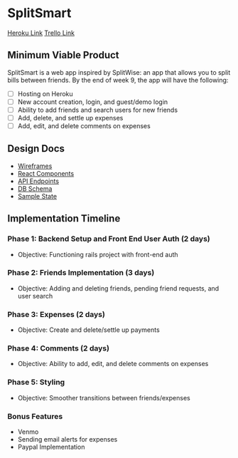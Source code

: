 # SplitSmart
[Heroku Link](https://splitsmart.herokuapp.com/)
[Trello Link](https://trello.com/b/geqU5xlT/splitsmart)

## Minimum Viable Product
SplitSmart is a web app inspired by SplitWise: an app that allows you to split bills between friends. By the end of week 9, the app will have the following:
- [ ] Hosting on Heroku
- [ ] New account creation, login, and guest/demo login
- [ ] Ability to add friends and search users for new friends
- [ ] Add, delete, and settle up expenses
- [ ] Add, edit, and delete comments on expenses

## Design Docs
  - [Wireframes](https://github.com/dsulfaro/splitsmart/tree/master/docs/wireframes)
  - [React Components](https://github.com/dsulfaro/splitsmart/blob/master/docs/component-hierarchy.md)
  - [API Endpoints](https://github.com/dsulfaro/splitsmart/blob/master/docs/api-endpoints.md)
  - [DB Schema](https://github.com/dsulfaro/splitsmart/blob/master/docs/schema.md)
  - [Sample State](https://github.com/dsulfaro/splitsmart/blob/master/docs/sample_state.md)

## Implementation Timeline

### Phase 1: Backend Setup and Front End User Auth (2 days)
- Objective: Functioning rails project with front-end auth

### Phase 2: Friends Implementation (3 days)
- Objective: Adding and deleting friends, pending friend requests, and user search

### Phase 3: Expenses (2 days)
- Objective: Create and delete/settle up payments

### Phase 4: Comments (2 days)
- Objective: Ability to add, edit, and delete comments on expenses

### Phase 5: Styling
- Objective: Smoother transitions between friends/expenses

### Bonus Features
- Venmo
- Sending email alerts for expenses
- Paypal Implementation
